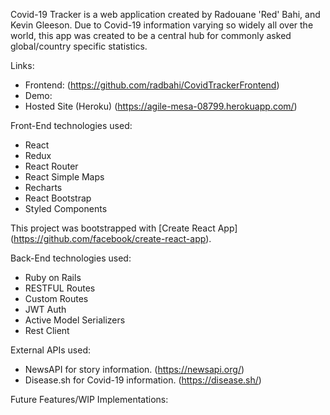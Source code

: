 Covid-19 Tracker is a web application created by Radouane 'Red' Bahi, and Kevin Gleeson. Due to Covid-19 information varying so widely all over the world, this app was created to be a central hub for commonly asked global/country specific statistics. 

Links:
  - Frontend: (https://github.com/radbahi/CovidTrackerFrontend)
  - Demo:
  - Hosted Site (Heroku) (https://agile-mesa-08799.herokuapp.com/)

Front-End technologies used:
  - React
  - Redux
  - React Router
  - React Simple Maps
  - Recharts
  - React Bootstrap
  - Styled Components
  
  This project was bootstrapped with [Create React App]
  (https://github.com/facebook/create-react-app).

Back-End technologies used:
  - Ruby on Rails
  - RESTFUL Routes
  - Custom Routes
  - JWT Auth
  - Active Model Serializers
  - Rest Client

External APIs used:
  - NewsAPI for story information. (https://newsapi.org/)
  - Disease.sh for Covid-19 information. (https://disease.sh/) 

Future Features/WIP Implementations: 
  
